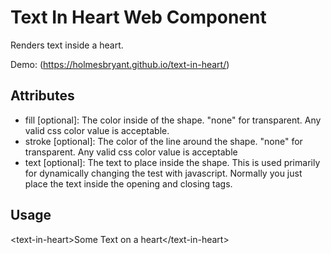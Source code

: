 # Text In Heart Web Component

Renders text inside a heart.

Demo: (https://holmesbryant.github.io/text-in-heart/)

## Attributes
* fill [optional]: The color inside of the shape. "none" for transparent. Any valid css color value is acceptable.
* stroke [optional]: The color of the line around the shape. "none" for transparent. Any valid css color value is acceptable
* text [optional]: The text to place inside the shape. This is used primarily for dynamically changing the test with javascript. Normally you just place the text inside the opening and closing tags.

## Usage

<script defer type="module" src="text-in-heart.js"></script>
&lt;text-in-heart&gt;Some Text on a heart&lt;/text-in-heart&gt;
